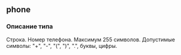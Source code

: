 ## phone
### Описание типа
Строка. Номер телефона. Максимум 255 символов.
Допустимые символы: "+", "-", "(", ")", ".", буквы, цифры.

